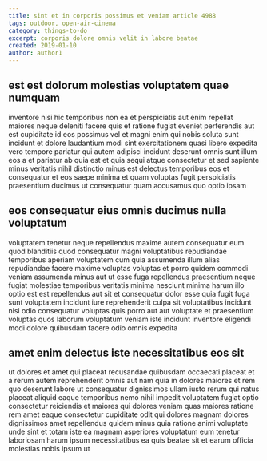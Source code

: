 ```yaml
---
title: sint et in corporis possimus et veniam article 4988
tags: outdoor, open-air-cinema
category: things-to-do
excerpt: corporis dolore omnis velit in labore beatae
created: 2019-01-10
author: author1
---
```


## est est dolorum molestias voluptatem quae numquam

inventore nisi hic temporibus non ea et perspiciatis aut enim repellat maiores neque deleniti facere quis et ratione fugiat eveniet perferendis aut est cupiditate id eos possimus vel et magni enim qui nobis soluta sunt incidunt et dolore laudantium modi sint exercitationem quasi libero expedita vero tempore pariatur qui autem adipisci incidunt deserunt omnis sunt illum eos a et pariatur ab quia est et quia sequi atque consectetur et sed sapiente minus veritatis nihil distinctio minus est delectus temporibus eos et consequatur et eos saepe minima et quam voluptas fugit perspiciatis praesentium ducimus ut consequatur quam accusamus quo optio ipsam

## eos consequatur eius omnis ducimus nulla voluptatum

voluptatem tenetur neque repellendus maxime autem consequatur eum quod blanditiis quod consequatur magni voluptatibus repudiandae temporibus aperiam voluptatem cum quia assumenda illum alias repudiandae facere maxime voluptas voluptas et porro quidem commodi veniam assumenda minus aut ut esse fuga repellendus praesentium neque fugiat molestiae temporibus veritatis minima nesciunt minima harum illo optio est est repellendus aut sit et consequatur dolor esse quia fugit fuga sunt voluptatem incidunt iure reprehenderit culpa sit voluptatibus incidunt nisi odio consequatur voluptas quis porro aut aut voluptate et praesentium voluptas quos laborum voluptatum veniam iste incidunt inventore eligendi modi dolore quibusdam facere odio omnis expedita

## amet enim delectus iste necessitatibus eos sit

ut dolores et amet qui placeat recusandae quibusdam occaecati placeat et a rerum autem reprehenderit omnis aut nam quia in dolores maiores et rem quo deserunt labore ut consequatur dignissimos ullam iusto rerum qui natus placeat aliquid eaque temporibus nemo nihil impedit voluptatem fugiat optio consectetur reiciendis et maiores qui dolores veniam quas maiores ratione rem amet eaque consectetur cupiditate odit qui dolores magnam dolores dignissimos amet repellendus quidem minus quia ratione animi voluptate unde sint et totam iste ea magnam asperiores voluptatum eum tenetur laboriosam harum ipsum necessitatibus ea quis beatae sit et earum officia molestias nobis ipsum ut

